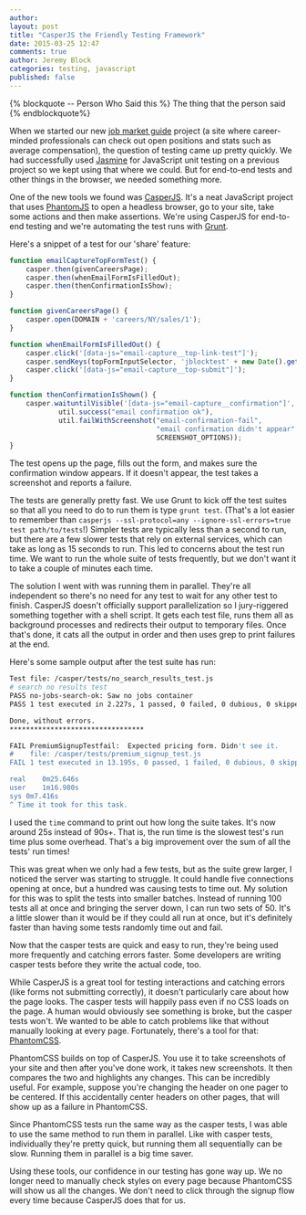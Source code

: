 ```yaml
---
author: 
layout: post
title: "CasperJS the Friendly Testing Framework"
date: 2015-03-25 12:47
comments: true
author: Jeremy Block
categories: testing, javascript 
published: false
---
```

{% blockquote -- Person Who Said this %}
The thing that the person said
{% endblockquote%}

When we started our new [job market guide](http://www.theladders.com/careers/search) 
project (a site where career-minded professionals can check out open positions
and stats such as average compensation), the question of testing came up pretty
quickly. We had successfully used [Jasmine](http://jasmine.github.io/) for 
JavaScript unit testing on a previous project so we kept using that where we could.
But for end-to-end tests and other things in the browser, we needed something more.

One of the new tools we found was [CasperJS](http://casperjs.org/). It's a neat
JavaScript project that uses [PhantomJS](http://phantomjs.org/) to open a headless
browser, go to your site, take some actions and then make assertions. We're using
CasperJS for end-to-end testing and we're automating the test runs with 
[Grunt](http://gruntjs.com/).

Here's a snippet of a test for our 'share' feature:
``` javascript
function emailCaptureTopFormTest() {
    casper.then(givenCareersPage);
    casper.then(whenEmailFormIsFilledOut);
    casper.then(thenConfirmationIsShow);
}

function givenCareersPage() {
    casper.open(DOMAIN + 'careers/NY/sales/1');
}

function whenEmailFormIsFilledOut() {
    casper.click('[data-js="email-capture__top-link-test"]');
    casper.sendKeys(topFormInputSelector, 'jblocktest' + new Date().getTime() + '@theladders.net');
    casper.click('[data-js="email-capture__top-submit"]');
}

function thenConfirmationIsShown() {
    casper.waituntilVisible('[data-js="email-capture__confirmation"]', 
            util.success("email confirmation ok"),
            util.failWithScreenshot("email-confirmation-fail", 
                                    "email confirmation didn't appear", 
                                    SCREENSHOT_OPTIONS));
}
```  

The test opens up the page, fills out the form, and makes sure the confirmation 
window appears. If it doesn't appear, the test takes a screenshot and reports a failure.

The tests are generally pretty fast. We use Grunt to kick off the test suites 
so that all you need to do to run them is type `grunt test`. (That's a lot
easier to remember than `casperjs --ssl-protocol=any --ignore-ssl-errors=true
test path/to/tests`!) Simpler tests are typically less than a second to run,
but there are a few slower tests that rely on external services, which can
take as long as 15 seconds to run. This led to concerns about the test run
time. We want to run the whole suite of tests frequently, but we don't want it
to take a couple of minutes each time.

The solution I went with was running them in parallel. They're all independent
so there's no need for any test to wait for any other test to finish. CasperJS
doesn't officially support parallelization so I jury-riggered something together
with a shell script. It gets each test file, runs them all as background processes
and redirects their output to temporary files. Once that's done, it cats all the 
output in order and then uses grep to print failures at the end.

Here's some sample output after the test suite has run:
```bash
Test file: /casper/tests/no_search_results_test.js
# search no results test
PASS no-jobs-search-ok: Saw no jobs container
PASS 1 test executed in 2.227s, 1 passed, 0 failed, 0 dubious, 0 skipped.

Done, without errors.
*********************************

FAIL PremiumSignupTestfail:  Expected pricing form. Didn't see it.  
#    file: /casper/tests/premium_signup_test.js
FAIL 1 test executed in 13.195s, 0 passed, 1 failed, 0 dubious, 0 skipped.

real	0m25.646s
user	1m16.980s
sys	0m7.416s
^ Time it took for this task.
```

I used the `time` command to print out how long the suite takes. It's now
around 25s instead of 90s+. That is, the run time is the slowest test's run
time plus some overhead. That's a big improvement over the sum of all the tests'
 run times!

This was great when we only had a few tests, but as the suite grew larger, I 
noticed the server was starting to struggle. It could handle five connections
 opening at once, but a hundred was causing tests to time out. My solution for
this was to split the tests into smaller batches. Instead of running 100 tests 
all at once and bringing the server down, I can run two sets of 50. It's a 
little slower than it would be if they could all run at once, but it's definitely 
faster than having some tests randomly time out and fail.

Now that the casper tests are quick and easy to run, they're being used more 
frequently and catching errors faster. Some developers are writing casper tests 
before they write the actual code, too. 

While CasperJS is a great tool for testing interactions and catching errors (like 
forms not submitting correctly), it doesn't particularly care about how the page 
looks. The casper tests will happily pass even if no CSS loads on the page. A 
human would obviously see something is broke, but the casper tests won't. We 
wanted to be able to catch problems like that without manually looking at 
every page. Fortunately, there's a tool for that: 
[PhantomCSS](https://github.com/Huddle/PhantomCSS).

PhantomCSS builds on top of CasperJS. You use it to take screenshots of your 
site and then after you've done work, it takes new screenshots. It then compares 
the two and highlights any changes. This can be incredibly useful. For example, 
suppose you're changing the header on one pager to be centered. If this accidentally 
center headers on other pages, that will show up as a failure in PhantomCSS.

Since PhantomCSS tests run the same way as the casper tests, I was able to use the 
same method to run them in parallel. Like with casper tests, individually they're 
pretty quick, but running them all sequentially can be slow. Running them in 
parallel is a big time saver.

Using these tools, our confidence in our testing has gone way up. We no longer need
 to manually check styles on every page because PhantomCSS will show us all the 
changes. We don't need to click through the signup flow every time because CasperJS
does that for us.
